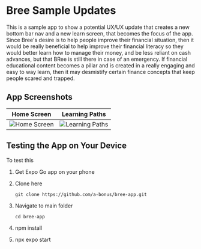# Bree Sample Updates 
This is a sample app to show a potential UX/UX update that creates a new bottom bar nav and a new learn screen, that becomes the focus of the app. Since Bree's desire is to help people improve their financial situation, then it would be really beneficial to help improve their financial literacy so they would better learn how to manage their money, and be less reliant on cash advances, but that BRee is still there in case of an emergency. If financial educational content becomes a pillar and is created in a really engaging and easy to way learn, then it may desmistify certain finance concepts that keep people scared and trapped. 

## App Screenshots

| Home Screen | Learning Paths |
|------------|----------------|
| ![Home Screen](./assets/images/Screenshot%202025-02-23%20at%209.16.19 AM.png) | ![Learning Paths](./assets/images/Screenshot%202025-02-23%20at%209.16.27 AM.png) |


## Testing the App on Your Device

To test this

1. Get Expo Go app on your phone
2. Clone here 
   ```
   git clone https://github.com/a-bonus/bree-app.git
   ```

3. Navigate to main folder 
   ```
   cd bree-app
   ```

4. npm install

5. npx expo start 

